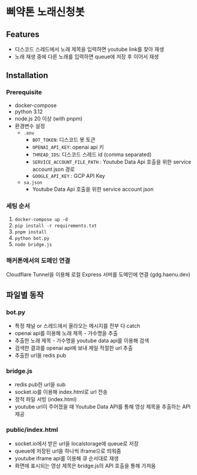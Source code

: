 # 삐약톤 노래신청봇

## Features

- 디스코드 스레드에서 노래 제목을 입력하면 youtube link를 찾아 재생
- 노래 재생 중에 다른 노래를 입력하면 queue에 저장 후 이어서 재생

## Installation
### Prerequisite

- docker-compose
- python 3.12
- node.js 20 이상 (with pnpm)
- 환경변수 설정
  - `.env`
    - `BOT_TOKEN`: 디스코드 봇 토큰
    - `OPENAI_API_KEY`: openai api 키
    - `THREAD_IDS`: 디스코드 스레드 id (comma separated)
    - `SERVICE_ACCOUNT_FILE_PATH` : Youtube Data Api 호출을 위한 service account json 경로
    - `GOOGLE_API_KEY` : GCP API Key
  - `sa.json`
    - Youtube Data Api 호출을 위한 service account json 

### 세팅 순서
1. `docker-compose up -d`
2. `pip install -r requirements.txt`
3. `pnpm install`
4. `python bot.py`
5. `node bridge.js`

### 해커톤에서의 도메인 연결

Cloudflare Tunnel을 이용해 로컬 Express 서버를 도메인에 연결 (gdg.haenu.dev)

## 파일별 동작
### bot.py
- 특정 채널 or 스레드에서 올라오는 메시지를 전부 다 catch
- openai api를 이용해 노래 제목 - 가수명을 추출
- 추출한 노래 제목 - 가수명을 youtube data api를 이용해 검색
- 검색한 결과를 openai api에 보내 제일 적절한 url 추출
- 추출한 url을 redis pub

### bridge.js
- redis pub한 url을 sub
- socket.io를 이용해 index.html로 url 전송
- 정적 파일 서빙 (index.html)
- youtube url이 주어졌을 때 Youtube Data API를 통해 영상 제목을 추출하는 API 제공

### public/index.html
- socket.io에서 받은 url을 localstorage에 queue로 저장
- queue에 저장된 url을 하나씩 iframe으로 띄워줌
- youtube iframe api를 이용해 큐 순서대로 재생
- 화면에 표시되는 영상 제목은 bridge.js의 API 호출을 통해 가져옴